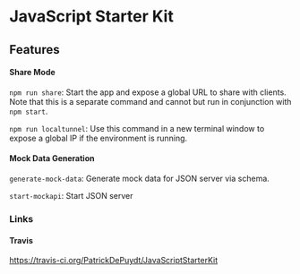 # JavaScript Starter Kit

## Features

#### Share Mode
`npm run share`: Start the app and expose a global URL to share with clients. Note that this is a separate command and cannot but run in conjunction with `npm start`.

`npm run localtunnel`: Use this command in a new terminal window to expose a global IP if the environment is running.

#### Mock Data Generation
`generate-mock-data`: Generate mock data for JSON server via schema.

`start-mockapi`: Start JSON server

### Links
#### Travis
https://travis-ci.org/PatrickDePuydt/JavaScriptStarterKit

